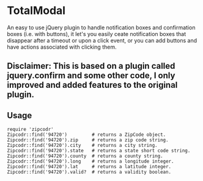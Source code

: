 TotalModal
=======
An easy to use jQuery plugin to handle notification boxes and confirmation boxes (i.e. with buttons), it let's you easily ceate notification boxes that disappear after a timeout or upon a click event, or you can add buttons and have actions associated with clicking them.  
  
Disclaimer: This is based on a plugin called jquery.confirm and some other code, I only improved and added features to the original plugin.  
---

Usage
-----
  `require 'zipcodr'`  
  `Zipcodr::find('94720')         # returns a ZipCode object.`  
  `Zipcodr::find('94720').zip     # returns a zip code string.`  
  `Zipcodr::find('94720').city    # returns a city string.`  
  `Zipcodr::find('94720').state   # returns a state short code string.`  
  `Zipcodr::find('94720').county  # returns a county string.`  
  `Zipcodr::find('94720').long    # returns a longitude integer.`  
  `Zipcodr::find('94720').lat     # returns a latitude integer.`  
  `Zipcodr::find('94720').valid?  # returns a validity boolean.`

